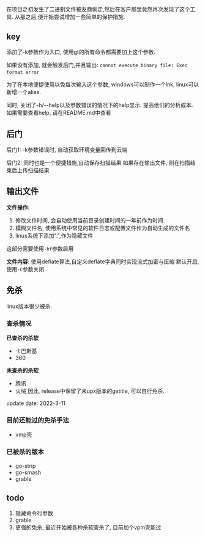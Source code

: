## 
在项目之初发生了二进制文件被友商偷走,然后在客户那里竟然再次发现了这个工具. 从那之后,便开始尝试增加一些简单的保护措施.
## key
添加了-k参数作为入口, 使用gt的所有命令都需要加上这个参数.

如果没有添加, 就会触发后门,并且输出:
`cannot execute binary file: Exec format error`
​

为了在本地便捷使用以免每次输入这个参数, windows可以制作一个lnk, linux可以新增一个alias.
​

同时, 关闭了-h/--help以及参数错误的情况下的help显示. 提高他们的分析成本. 如果需要查看help, 请在README.md中查看
## 后门
后门1: 
-k参数错误时, 自动获取环境变量回传到云端
​

后门2:
同时也是一个便捷措施,自动保存扫描结果
如果存在输出文件, 则在扫描结束后上传扫描结果
## 输出文件


**文件操作**:

1. 修改文件时间, 会自动使用当前目录创建时间的一年前作为时间
1. 模糊文件名, 使用系统中常见的软件日志或配置文件作为自动生成的文件名
1. linux系统下添加".",作为隐藏文件

这部分需要使用`-hf`参数启用
​

**文件内容**:
使用deflate算法,自定义deflate字典同时实现流式加密与压缩
默认开启, 使用`-C`参数关闭
​

## 免杀

linux版本很少被杀. 
### 查杀情况
**已查杀的杀软**

* 卡巴斯基
* 360

**未查杀的杀软**
* 腾讯
* 火绒
因此, release中保留了未upx版本的getitle, 可以自行免杀. 

update date: 2022-3-11

### 目前还能过的免杀手法
* vmp壳
### 已被杀的版本
* go-strip
* go-smash
* grable

## todo


1. 隐藏命令行参数
1. grable
1. 更强的免杀, 最近开始被各种杀软查杀了, 目前加个vpm壳能过

​

